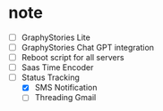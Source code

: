 # note
- [ ] GraphyStories Lite
- [ ] GraphyStories Chat GPT integration
- [ ] Reboot script for all servers
- [ ] Saas Time Encoder
- [ ] Status Tracking
  - [x] SMS Notification
  - [ ] Threading Gmail
